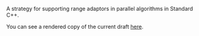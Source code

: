 A strategy for supporting range adaptors in parallel algorithms in Standard C++.

You can see a rendered copy of the current draft [here](https://brycelelbach.github.io/wg21_p3159_cpp_range_adaptors_and_parallel_algorihtms/cpp_asynchronous_parallel_algorithms.html).

